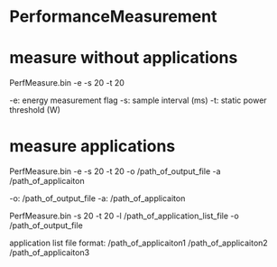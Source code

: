 # PerformanceMeasurement

# measure without applications
PerfMeasure.bin -e -s 20 -t 20

-e: energy measurement flag
-s: sample interval (ms)
-t: static power threshold (W)


# measure applications
PerfMeasure.bin -e -s 20 -t 20 -o /path_of_output_file -a /path_of_applicaiton <application arguments>

-o: /path_of_output_file
-a: /path_of_applicaiton <application arguments>

PerfMeasure.bin -s 20 -t 20 -l /path_of_application_list_file -o /path_of_output_file

application list file format:
/path_of_applicaiton1 <application arguments>
/path_of_applicaiton2 <application arguments>
/path_of_applicaiton3 <application arguments>

